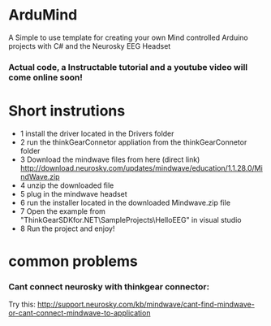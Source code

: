 # ArduMind
A Simple to use template for creating your own Mind controlled Arduino projects with C# and the Neurosky EEG Headset

### Actual code, a Instructable tutorial and a youtube video will come online soon!

# Short instrutions

* 1 install the driver located in the Drivers folder
* 2 run the thinkGearConnetor appliation from the thinkGearConnetor folder
* 3 Download the mindwave files from here (direct link) http://download.neurosky.com/updates/mindwave/education/1.1.28.0/MindWave.zip
* 4 unzip the downloaded file
* 5 plug in the mindwave headset
* 6 run the installer located in the downloaded Mindwave.zip file
* 7 Open the example from "ThinkGearSDKfor.NET\SampleProjects\HelloEEG" in visual studio
* 8 Run the project and enjoy!

# common problems
### Cant connect neurosky with thinkgear connector:

Try this:
http://support.neurosky.com/kb/mindwave/cant-find-mindwave-or-cant-connect-mindwave-to-application
